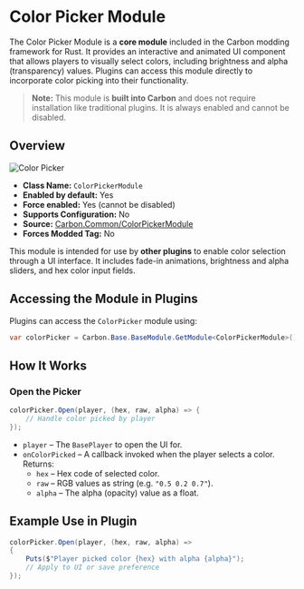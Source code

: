 # Color Picker Module

The Color Picker Module is a **core module** included in the Carbon modding framework for Rust. It provides an interactive and animated UI component that allows players to visually select colors, including brightness and alpha (transparency) values. Plugins can access this module directly to incorporate color picking into their functionality.

> **Note:** This module is **built into Carbon** and does not require installation like traditional plugins. It is always enabled and cannot be disabled.


## Overview
![Color Picker](/misc/colorpicker_a.webp)

- **Class Name:** `ColorPickerModule`
- **Enabled by default:** Yes
- **Force enabled:** Yes (cannot be disabled)
- **Supports Configuration:** No
- **Source:** [Carbon.Common/ColorPickerModule](https://github.com/CarbonCommunity/Carbon.Common/blob/develop/src/Carbon/Modules/ColorPickerModule/ColorPickerModule.cs)
- **Forces Modded Tag:** No

This module is intended for use by **other plugins** to enable color selection through a UI interface. It includes fade-in animations, brightness and alpha sliders, and hex color input fields.

## Accessing the Module in Plugins

Plugins can access the `ColorPicker` module using:

```csharp
var colorPicker = Carbon.Base.BaseModule.GetModule<ColorPickerModule>();
```

## How It Works

### Open the Picker

```csharp
colorPicker.Open(player, (hex, raw, alpha) => {
    // Handle color picked by player
});
```

- `player` – The `BasePlayer` to open the UI for.
- `onColorPicked` – A callback invoked when the player selects a color. Returns:
  - `hex` – Hex code of selected color.
  - `raw` – RGB values as string (e.g. `"0.5 0.2 0.7"`).
  - `alpha` – The alpha (opacity) value as a float.


## Example Use in Plugin

```csharp
colorPicker.Open(player, (hex, raw, alpha) =>
{
    Puts($"Player picked color {hex} with alpha {alpha}");
    // Apply to UI or save preference
});
```